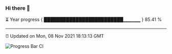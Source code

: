 ### Hi there 👋

⏳ Year progress { █████████████████████████▁▁▁▁▁ } 85.41 %

---

⏰ Updated on Mon, 08 Nov 2021 18:13:13 GMT

![Progress Bar CI](https://github.com/liununu/liununu/workflows/Progress%20Bar%20CI/badge.svg)
